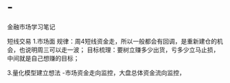 # -
金融市场学习笔记

短线交易
1.市场面
规律：周4短线资金走，所以一般都会有回调，是重新建仓的机会，也说明周三可以走一波；
目标梳理：要树立赚多少出货，亏多少立马止损，中间就是自己想赚的目标；


3.量化模型建立想法
-市场资金走向监控，大盘总体资金流向监控，
